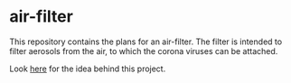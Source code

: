 # air-filter

This repository contains the plans for an air-filter. The filter is intended to filter aerosols from the air, to which the corona viruses can be attached. 

Look [here](/documentation/idea.md) for the idea behind this project.


